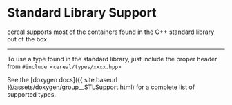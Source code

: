 Standard Library Support
========================

cereal supports most of the containers found in the C++ standard library out of the box.

---

To use a type found in the standard library, just include the proper header from `#include <cereal/types/xxxx.hpp>`

See the [doxygen docs]({{ site.baseurl }}/assets/doxygen/group__STLSupport.html) for a complete list of supported types.
